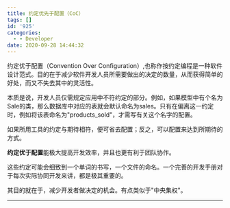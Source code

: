 ```yaml
---
title: 约定优先于配置（CoC）
tags: []
id: '925'
categories:
  - - Developer
date: 2020-09-28 14:44:32
---
```


约定优于配置（Convention Over Configuration）,也称作按约定编程是一种软件设计范式。目的在于减少软件开发人员所需要做出的决定的数量，从而获得简单的好处，而又不失去其中的灵活性。

本质是说，开发人员仅需规定应用中不符约定的部分。例如，如果模型中有个名为Sale的类，那么数据库中对应的表就会默认命名为sales。只有在偏离这一约定时，例如将该表命名为"products_sold"，才需写有关这个名字的配置。

如果所用工具的约定与期待相符，便可省去配置；反之，可以配置来达到所期待的方式。

**约定优于配置**能极大提高开发效率，并且也更有利于团队协作。

这些约定可能会细致到一个单词的书写，一个文件的命名。一个完善的开发手册对于每次实际协同开发来讲，都是极其重要的。

其目的就在于，减少开发者做决定的机会。有点类似于"中央集权"。

* * *